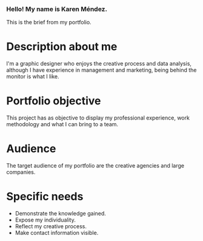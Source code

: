 ### **Hello! My name is Karen Méndez.**

This is the brief from my portfolio. 

# Description about me

I'm a graphic designer who enjoys the creative process and data analysis, although I have experience in management and marketing, being behind the monitor is what I like.

# Portfolio objective

This project has as objective to display my professional experience, work methodology and what I can bring to a team.

# Audience

The target audience of my portfolio are the creative agencies and large companies.

# Specific needs

* Demonstrate the knowledge gained.
* Expose my individuality.
* Reflect my creative process.
* Make contact information visible.
